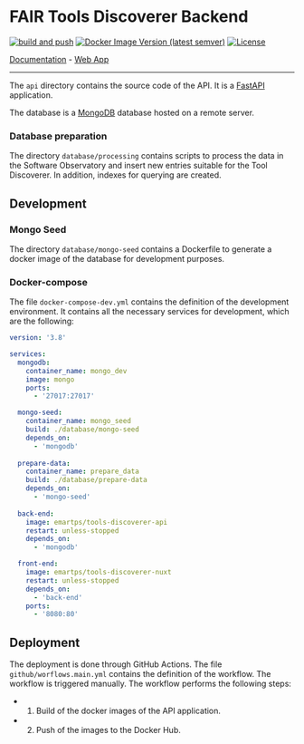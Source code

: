 # FAIR Tools Discoverer Backend

[![build and push](https://github.com/FAIRplus/FAIR_tool_discoverer_backend/actions/workflows/main.yml/badge.svg?branch=main)](https://github.com/FAIRplus/FAIR_tool_discoverer_backend/actions/workflows/main.yml)
 [![Docker Image Version (latest semver)](https://img.shields.io/docker/v/emartps/tools-discoverer-api?sort=semver)](https://hub.docker.com/r/emartps/tools-discoverer-api)
[![License](https://img.shields.io/github/license/FAIRplus/FAIR_tool_discoverer_backend)](https://github.com/FAIRplus/FAIR_tool_discoverer_backend/blob/main/LICENSE.md) 


[Documentation](https://fair-tool-discoverer.bsc.es/api) -  [Web App](https://fair-tool-discoverer.bsc.es)

---


The `api` directory contains the source code of the API. It is a [FastAPI](https://fastapi.tiangolo.com/) application. 

The database is a [MongoDB](https://www.mongodb.com/) database hosted on a remote server. 

### Database preparation
The directory `database/processing` contains scripts to process the data in the Software Observatory and insert new entries suitable for the Tool Discoverer. In addition, indexes for querying are created.

## Development

### Mongo Seed 
The directory `database/mongo-seed` contains a Dockerfile to generate a docker image of the database for development purposes. 

### Docker-compose  
The file `docker-compose-dev.yml` contains the definition of the development environment. It contains all the necessary services for development, which are the following:

```yaml
version: '3.8'

services:
  mongodb:
    container_name: mongo_dev
    image: mongo
    ports:
      - '27017:27017'

  mongo-seed:
    container_name: mongo_seed
    build: ./database/mongo-seed
    depends_on:
      - 'mongodb'
  
  prepare-data:
    container_name: prepare_data
    build: ./database/prepare-data
    depends_on:
      - 'mongo-seed'
  
  back-end:
    image: emartps/tools-discoverer-api
    restart: unless-stopped
    depends_on:
      - 'mongodb'

  front-end:
    image: emartps/tools-discoverer-nuxt
    restart: unless-stopped
    depends_on:
      - 'back-end' 
    ports:
      - '8080:80'
``` 

## Deployment 

The deployment is done through GitHub Actions. The file `github/worflows.main.yml` contains the definition of the workflow. The workflow is triggered manually. The workflow performs the following steps:
- 1. Build of the docker images of the API application.
- 2. Push of the images to the Docker Hub.
